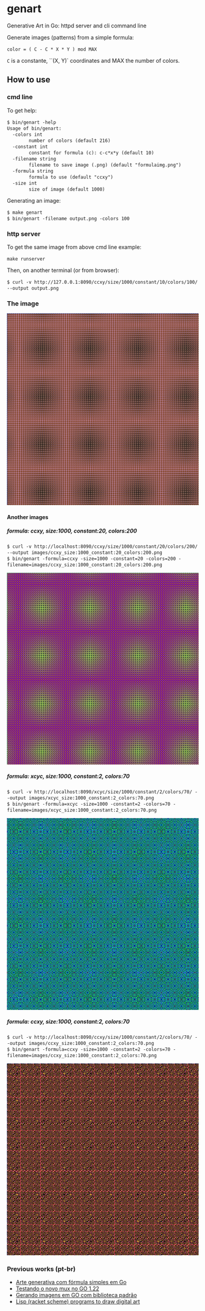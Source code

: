 # genart
Generative Art in Go: httpd server and cli command line

Generate images (patterns) from a simple formula:

    color = ( C - C * X * Y ) mod MAX

`C` is a constante, ``(X, Y)` coordinates and MAX the number of colors.

## How to use

### cmd line

To get help:

```
$ bin/genart -help
Usage of bin/genart:
  -colors int
    	number of colors (default 216)
  -constant int
    	constant for formula (c): c-c*x*y (default 10)
  -filename string
    	filename to save image (.png) (default "formulaimg.png")
  -formula string
    	formula to use (default "ccxy")
  -size int
    	size of image (default 1000)
```

Generating an image:

```
$ make genart
$ bin/genart -filename output.png -colors 100
```

### http server

To get the same image from above cmd line example:

```
make runserver
```

Then, on another terminal (or from browser):

```
$ curl -v http://127.0.0.1:8090/ccxy/size/1000/constant/10/colors/100/ --output output.png
```

### The image

![Generatedimage](images/ccxy_size:1000_constant:10_colors:100.png)

#### Another images

##### formula: ccxy, size:1000, constant:20, colors:200

```
$ curl -v http://localhost:8090/ccxy/size/1000/constant/20/colors/200/ --output images/ccxy_size:1000_constant:20_colors:200.png
$ bin/genart -formula=ccxy -size=1000 -constant=20 -colors=200 -filename=images/ccxy_size:1000_constant:20_colors:200.png
```

![Formula ccxy, size 1000, constant 20, colors 200](images/ccxy_size:1000_constant:20_colors:200.png)

##### formula: xcyc, size:1000, constant:2, colors:70

```
$ curl -v http://localhost:8090/xcyc/size/1000/constant/2/colors/70/ --output images/xcyc_size:1000_constant:2_colors:70.png
$ bin/genart -formula=xcyc -size=1000 -constant=2 -colors=70 -filename=images/xcyc_size:1000_constant:2_colors:70.png
```

![Formula xcyc, size 1000, constant 2, colors 70](images/xcyc_size:1000_constant:2_colors:70.png)

##### formula: ccxy, size:1000, constant:2, colors:70

```
$ curl -v http://localhost:8090/ccxy/size/1000/constant/2/colors/70/ --output images/ccxy_size:1000_constant:2_colors:70.png
$ bin/genart -formula=ccxy -size=1000 -constant=2 -colors=70 -filename=images/ccxy_size:1000_constant:2_colors:70.png
```

![Formula ccxy, size 1000, constant 2, colors 70](images/ccxy_size:1000_constant:2_colors:70.png)

### Previous works (pt-br)

* [Arte generativa com fórmula simples em Go](https://paulohrpinheiro.xyz/texts/go/2024-01-08-arte-generativa-formula-simples.html)
* [Testando o novo mux no GO 1.22](https://paulohrpinheiro.xyz/texts/go/2024-01-04-testando-o-novo-mux-no-golang-1_22.html)
* [Gerando imagens em GO com biblioteca padrão](https://paulohrpinheiro.xyz/texts/go/2019-02-18-gerando-imagens-em-go-com-biblioteca-padrao.html)
* [ Lisp (racket scheme) programs to draw digital art](https://github.com/paulohrpinheiro/generative-art)
